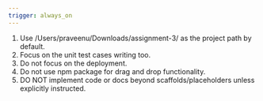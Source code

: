 ```yaml
---
trigger: always_on
---
```


1. Use /Users/praveenu/Downloads/assignment-3/ as the project path by default.
2. Focus on the unit test cases writing too.
3. Do not focus on the deployment.
4. Do not use npm package for drag and drop functionality.
5. DO NOT implement code or docs beyond scaffolds/placeholders unless explicitly instructed.